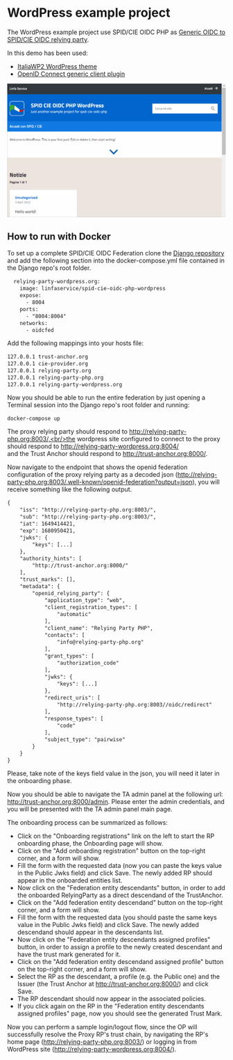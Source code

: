 # WordPress example project

The WordPress example project use SPID/CIE OIDC PHP as [Generic OIDC to SPID/CIE OIDC relying party](/doc/howto-gateway/README.md).

In this demo has been used:
 - [ItaliaWP2 WordPress theme](https://github.com/italia/design-wordpress-theme-italiaWP2)
 - [OpenID Connect generic client plugin](https://wordpress.org/plugins/daggerhart-openid-connect-generic/)

 <img src="spid-cie-oidc-php-wordpress.gif" width="600" />

## How to run with Docker
To set up a complete SPID/CIE OIDC Federation clone the [Django repository](https://github.com/italia/spid-cie-oidc-django) and add the following section into the docker-compose.yml file contained in the Django repo's root folder.

```
  relying-party-wordpress.org:
    image: linfaservice/spid-cie-oidc-php-wordpress
    expose:
      - 8004
    ports:
      - "8004:8004"
    networks:
      - oidcfed
```

Add the following mappings into your hosts file:

```
127.0.0.1 trust-anchor.org
127.0.0.1 cie-provider.org
127.0.0.1 relying-party.org
127.0.0.1 relying-party-php.org
127.0.0.1 relying-party-wordpress.org
```

Now you should be able to run the entire federation by just opening a Terminal session into the Django repo's root folder and running:

```
docker-compose up
```

The proxy relying party should respond to http://relying-party-php.org:8003/,<br/>the wordpress site configured to connect to the proxy should respond to http://relying-party-wordpress.org:8004/<br/>and the Trust Anchor should respond to http://trust-anchor.org:8000/.

Now navigate to the endpoint that shows the openid federation configuration of the proxy relying party as a decoded json (http://relying-party-php.org:8003/.well-known/openid-federation?output=json), you will receive something like the following output.

```
{
    "iss": "http://relying-party-php.org:8003/",
    "sub": "http://relying-party-php.org:8003/",
    "iat": 1649414421,
    "exp": 1680950421,
    "jwks": {
        "keys": [...]
    },
    "authority_hints": [
        "http://trust-anchor.org:8000/"
    ],
    "trust_marks": [],
    "metadata": {
        "openid_relying_party": {
            "application_type": "web",
            "client_registration_types": [
                "automatic"
            ],
            "client_name": "Relying Party PHP",
            "contacts": [
                "info@relying-party-php.org"
            ],
            "grant_types": [
                "authorization_code"
            ],
            "jwks": {
                "keys": [...]
            },
            "redirect_uris": [
                "http://relying-party-php.org:8003//oidc/redirect"
            ],
            "response_types": [
                "code"
            ],
            "subject_type": "pairwise"
        }
    }
}
```

Please, take note of the keys field value in the json, you will need it later in the onboarding phase.

Now you should be able to navigate the TA admin panel at the following url: http://trust-anchor.org:8000/admin.
Please enter the admin credentials, and you will be presented with the TA admin panel main page.

The onboarding process can be summarized as follows:

- Click on the "Onboarding registrations" link on the left to start the RP onboarding phase, the Onboarding page will show.
- Click on the "Add onboarding registration" button on the top-right corner, and a form will show.
- Fill the form with the requested data (now you can paste the keys value in the Public Jwks field) and click Save. The newly added RP should appear in the onboarded entities list.
- Now click on the "Federation entity descendants" button, in order to add the onboarded RelyingParty as a direct descendand of the TrustAnchor.
- Click on the "Add federation entity descendand" button on the top-right corner, and a form will show.
- Fill the form with the requested data (you should paste the same keys value in the Public Jwks field) and click Save. The newly added descendand should appear in the descendants list.
- Now click on the "Federation entity descendants assigned profiles" button, in order to assign a profile to the newly created descendant and have the trust mark generated for it.
- Click on the "Add federation entity descendand assigned profile" button on the top-right corner, and a form will show.
- Select the RP as the descendant, a profile (e.g. the Public one) and the Issuer (the Trust Anchor at http://trust-anchor.org:8000/) and click Save.
- The RP descendant should now appear in the associated policies.
- If you click again on the RP in the "Federation entity descendants assigned profiles" page, now you should see the generated Trust Mark.

Now you can perform a sample login/logout flow, since the OP will successfully resolve the Proxy RP's trust chain, by navigating the RP's home page (http://relying-party-php.org:8003/) or logging in from WordPress site (http://relying-party-wordpress.org:8004/).

